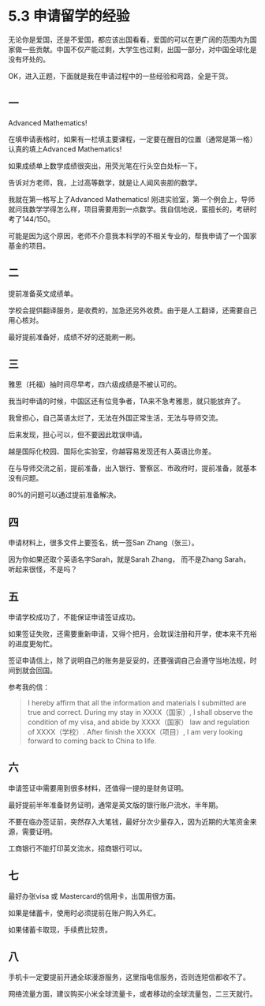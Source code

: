 # 5.3 申请留学的经验

无论你是爱国，还是不爱国，都应该出国看看，爱国的可以在更广阔的范围内为国家做一些贡献。中国不仅产能过剩，大学生也过剩，出国一部分，对中国全球化是没有坏处的。

OK，进入正题，下面就是我在申请过程中的一些经验和弯路，全是干货。

## 一

Advanced Mathematics!

在填申请表格时，如果有一栏填主要课程，一定要在醒目的位置（通常是第一格）认真的填上Advanced Mathematics!

如果成绩单上数学成绩很突出，用荧光笔在行头空白处标一下。

告诉对方老师，我，上过高等数学，就是让人闻风丧胆的数学。

我就在第一格写上了Advanced Mathematics! 刚进实验室，第一个例会上，导师就问我数学学得怎么样，项目需要用到一点数学。我自信地说，蛮擅长的，考研时考了144/150。

可能是因为这个原因，老师不介意我本科学的不相关专业的，帮我申请了一个国家基金的项目。

## 二

提前准备英文成绩单。

学校会提供翻译服务，是收费的，加急还另外收费。由于是人工翻译，还需要自己用心核对。

最好提前准备好，成绩不好的还能刷一刷。

## 三

雅思（托福）抽时间尽早考，四六级成绩是不被认可的。

我当时申请的时候，中国区还有位竞争者，TA来不急考雅思，就只能放弃了。

我曾担心，自己英语太烂了，无法在外国正常生活，无法与导师交流。

后来发现，担心可以，但不要因此耽误申请。

越是国际化校园、国际化实验室，你越容易发现还有人英语比你差。

在与导师交流之前，提前准备，出入银行、警察区、市政府时，提前准备，就基本没有问题。

80%的问题可以通过提前准备解决。

## 四

申请材料上，很多文件上要签名，统一签San Zhang（张三）。

因为你如果还取个英语名字Sarah，就是Sarah Zhang， 而不是Zhang Sarah，听起来很怪，不是吗？

## 五

申请学校成功了，不能保证申请签证成功。

如果签证失败，还需要重新申请，又得个把月，会耽误注册和开学，使本来不充裕的进度更匆忙。

签证申请信上，除了说明自己的账务是妥妥的，还要强调自己会遵守当地法规，时间到就会回国。

参考我的信：

> I hereby affirm that all the information and materials I submitted are true and correct. During my stay in XXXX（国家）, I shall observe the condition of my visa, and abide by XXXX（国家） law and regulation of XXXX（学校）. After finish the XXXX（项目）, I am very looking forward to coming back to China to life.

## 六

申请签证中需要用到很多材料，还值得一提的是财务证明。

最好提前半年准备财务证明，通常是英文版的银行账户流水，半年期。

不要在临办签证前，突然存入大笔钱，最好分次少量存入，因为近期的大笔资金来源，需要证明。

工商银行不能打印英文流水，招商银行可以。

## 七

最好办张visa 或 Mastercard的信用卡，出国用很方面。

如果是储蓄卡，使用时必须提前在账户购入外汇。

如果储蓄卡取现，手续费比较贵。

## 八

手机卡一定要提前开通全球漫游服务，这里指电信服务，否则连短信都收不了。

网络流量方面，建议购买小米全球流量卡，或者移动的全球流量包，二三天就行。

